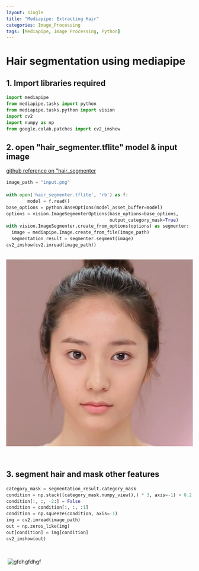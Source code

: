 ```yaml
---
layout: single
title: "Mediapipe: Extracting Hair"
categories: Image_Processing
tags: [Mediapipe, Image Processing, Python]
---
```


# Hair segmentation using mediapipe



## 1. Import libraries required


```python
import mediapipe
from mediapipe.tasks import python
from mediapipe.tasks.python import vision
import cv2
import numpy as np
from google.colab.patches import cv2_imshow
```

## 2. open "hair_segmenter.tflite" model & input image

[github reference on "hair_segmenter](https://github.com/PINTO0309/onnx2tf)


```python
image_path = "input.png"

with open('hair_segmenter.tflite', 'rb') as f:
        model = f.read()
base_options = python.BaseOptions(model_asset_buffer=model)
options = vision.ImageSegmenterOptions(base_options=base_options,
                                       output_category_mask=True)
with vision.ImageSegmenter.create_from_options(options) as segmenter:
  image = mediapipe.Image.create_from_file(image_path)
  segmentation_result = segmenter.segment(image)
cv2_imshow(cv2.imread(image_path))
```


​    ![asdgfg](\images\2024-02-11-1040\asdgfg.png)

​    


## 3. segment hair and mask other features


```python
category_mask = segmentation_result.category_mask
condition = np.stack((category_mask.numpy_view(),) * 3, axis=-1) > 0.2
condition[:, :, -2:] = False
condition = condition[:, :, :1]
condition = np.squeeze(condition, axis=-1)
img = cv2.imread(image_path)
out = np.zeros_like(img)
out[condition] = img[condition]
cv2_imshow(out)
```


​    

​    ![gfdhgfdhgf](C:\Users\tenny\OneDrive\Desktop\gfdhgfdhgf.png)

